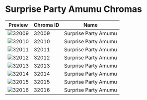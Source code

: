 # Surprise Party Amumu Chromas

| Preview | Chroma ID | Name |
|---------|-----------|------|
| ![32009](https://raw.communitydragon.org/latest/plugins/rcp-be-lol-game-data/global/default/v1/champion-chroma-images/32/32009.png) | 32009 | Surprise Party Amumu |
| ![32010](https://raw.communitydragon.org/latest/plugins/rcp-be-lol-game-data/global/default/v1/champion-chroma-images/32/32010.png) | 32010 | Surprise Party Amumu |
| ![32011](https://raw.communitydragon.org/latest/plugins/rcp-be-lol-game-data/global/default/v1/champion-chroma-images/32/32011.png) | 32011 | Surprise Party Amumu |
| ![32012](https://raw.communitydragon.org/latest/plugins/rcp-be-lol-game-data/global/default/v1/champion-chroma-images/32/32012.png) | 32012 | Surprise Party Amumu |
| ![32013](https://raw.communitydragon.org/latest/plugins/rcp-be-lol-game-data/global/default/v1/champion-chroma-images/32/32013.png) | 32013 | Surprise Party Amumu |
| ![32014](https://raw.communitydragon.org/latest/plugins/rcp-be-lol-game-data/global/default/v1/champion-chroma-images/32/32014.png) | 32014 | Surprise Party Amumu |
| ![32015](https://raw.communitydragon.org/latest/plugins/rcp-be-lol-game-data/global/default/v1/champion-chroma-images/32/32015.png) | 32015 | Surprise Party Amumu |
| ![32016](https://raw.communitydragon.org/latest/plugins/rcp-be-lol-game-data/global/default/v1/champion-chroma-images/32/32016.png) | 32016 | Surprise Party Amumu |